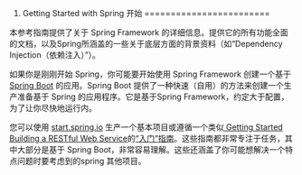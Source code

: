 1. Getting Started with Spring 开始
========================

本参考指南提供了关于  Spring Framework 的详细信息。提供它的所有功能全面的文档，以及Spring所涵盖的一些关于底层方面的背景资料（如“Dependency Injection（依赖注入）”）。

如果你是刚刚开始 Spring，你可能要开始使用  Spring Framework 创建一个基于 [Spring Boot](http://projects.spring.io/spring-boot/) 的应用。Spring Boot 提供了一种快速（自用）的方法来创建一个生产准备基于 Spring 的应用程序。它是基于Spring Framework，约定大于配置，为了让你尽快地运行内。

您可以使用 [start.spring.io](http://start.spring.io/) 生产一个基本项目或遵循一个类似[ Getting Started Building a RESTful Web Service](https://spring.io/guides/gs/rest-service/)的[“入门”指南](https://spring.io/guides)。这些指南都非常专注于任务，其中大部分是基于 Spring Boot，非常容易理解。这些还涵盖了你可能想解决一个特点问题时要考虑到的spring 其他项目。
